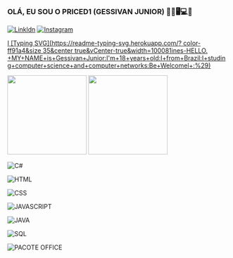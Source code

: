### OLÁ, EU SOU O PRICED1 (GESSIVAN JUNIOR) 👦🏻🖥️💻📱
 [![Linkldn](https://img.shields.io/badge/LinkedIn-0077B5?style=for-the-badge&logo=linkedin&logoColor=white)](https://lin)     [![Instagram](https://img.shields.io/badge/Instagram-E4405F?style=for-the-badge&logo=instagram&logoColor=white)](https://instagram.com/priceddread1)

[I [Typing SVG](https://readme-typing-svg.herokuapp.com/?
color-ff91a4&size 35&center true&vCenter-true&width=100081ines-HELLO. +MY+NAME+is+Gessivan+Junior:I'm+18+years+old:I+from+Brazil:I+studing+computer+science+and+computer+networks:Be+Welcomel+:%29)](https://git.io/typing-svg)
 <div>
    <img height="180em" src="https://github-readme-stats.vercel.app/api?username=priced1&show_icons=true&theme=tokyonight"/>
    <img height="180em" src="https://github-readme-stats.vercel.app/api/top-langs/?username=priced1&layout=compact&theme=tokyonight"/>
 </div>

![C#](https://img.shields.io/badge/C%23-239120?style=for-the-badge&logo=c-sharp&logoColor=white)

![HTML](https://img.shields.io/badge/HTML-239120?style=for-the-badge&logo=html5&logoColor=white)

![CSS](https://img.shields.io/badge/CSS-239120?&style=for-the-badge&logo=css3&logoColor=white)

![JAVASCRIPT](https://img.shields.io/badge/JavaScript-323330?style=for-the-badge&logo=javascript&logoColor=F7DF1E)

![JAVA](https://img.shields.io/badge/Java-ED8B00?style=for-the-badge&logo=openjdk&logoColor=white)

![SQL](https://img.shields.io/badge/Microsoft_SQL_Server-CC2927?style=for-the-badge&logo=microsoft-sql-server&logoColor=white)

![PACOTE OFFICE](https://img.shields.io/badge/Microsoft_Office-D83B01?style=for-the-badge&logo=microsoft-office&logoColor=white)
